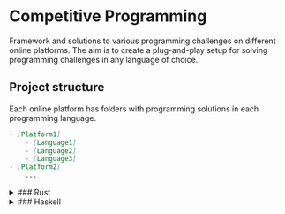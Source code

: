 # Competitive Programming

Framework and solutions to various programming challenges on different online platforms. The aim is to create a plug-and-play setup for solving programming challenges in any language of choice.


## Project structure 

Each online platform has folders with programming solutions in each programming language.

```markdown
- [Platform1]
    - [Language1]
    - [Language2]
    - [Language3]
- [Platform2]
    ...
```

<details>
<summary>### Rust</summary>
Add the rust-folder to the online platform folder by writing
```sh
cargo new rust vcs=none
```

The solution can be tested by writing 
```sh
cargo test
```
</details>


<details>
<summary>### Haskell</summary>
Run 
```sh
brew install ghc
```

The solution can then be tested by writing
```sh
runhaskell your_solution.hs
```

</details>
